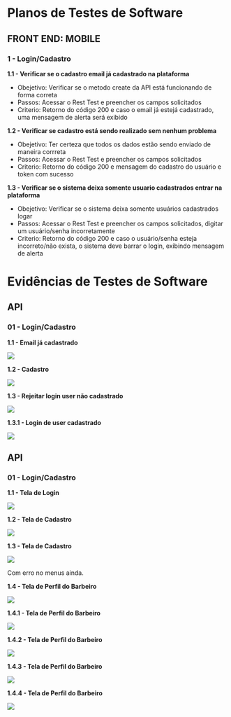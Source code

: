 # Planos de Testes de Software

## FRONT END: MOBILE
 
 ### 1 - Login/Cadastro
  
**1.1 - Verificar se o cadastro email já cadastrado na plataforma**
   - Obejetivo: Verificar se o metodo create da API está funcionando de forma correta
   - Passos: Acessar o Rest Test e preencher os campos solicitados 
   - Criterio: Retorno do código 200 e caso o email já estejá cadastrado, uma mensagem de alerta será exibido

**1.2 - Verificar se cadastro está sendo realizado sem nenhum problema**
   - Obejetivo: Ter certeza que todos os dados estão sendo enviado de maneira corrreta
   - Passos: Acessar o Rest Test e preencher os campos solicitados
   - Criterio: Retorno do código 200 e mensagem do cadastro do usuário e token com sucesso

**1.3 - Verificar se o  sistema deixa somente usuario cadastrados entrar na plataforma**
   - Obejetivo: Verificar se o sistema deixa somente usuários cadastrados logar
   - Passos: Acessar o Rest Test e preencher os campos solicitados, digitar um usuário/senha incorretamente
   - Criterio: Retorno do código 200 e caso o usuário/senha esteja incorreto/não exista, o sistema deve barrar o login, exibindo mensagem de alerta

## 
# Evidências de Testes de Software

## API
### 01 - Login/Cadastro 
 **1.1 - Email já cadastrado**

 ![](img/api/api_post_000.png)

 **1.2 - Cadastro**

 ![](img/api/api_post_002.png)

 **1.3 - Rejeitar login user não cadastrado**

 ![](img/api/api_post_003.png)

 **1.3.1 - Login de user cadastrado**

 ![](img/api/api_post_003.png)



## API
### 01 - Login/Cadastro 
 **1.1 - Tela de Login**

  ![](img/Testes/Print-login.jpeg)

  **1.2 - Tela de Cadastro**

  ![](img/Testes/Print-cadastro.jpeg)

  **1.3 - Tela de Cadastro**

  ![](img/Testes/Print-Agenda.jpeg)

  Com erro no menus ainda.

  **1.4 - Tela de Perfil do Barbeiro**


  ![](img/Testes/Print-Perfil1.jpeg)

  **1.4.1 - Tela de Perfil do Barbeiro**

  ![](img/Testes/Print-Perfil2.jpeg)

  **1.4.2 - Tela de Perfil do Barbeiro**

  ![](img/Testes/Print_Perfil3.jpeg)

  **1.4.3 - Tela de Perfil do Barbeiro**

  ![](img/Testes/Print-Perfil4.jpeg)

  **1.4.4 - Tela de Perfil do Barbeiro**

  ![](img/Testes/Print-Perfil5.jpeg)